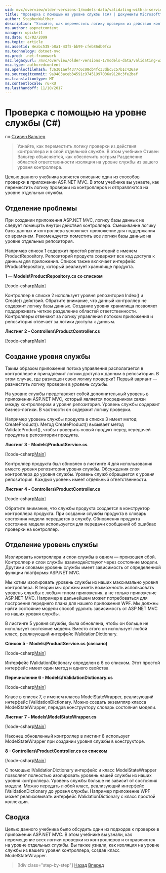 ```yaml
---
uid: mvc/overview/older-versions-1/models-data/validating-with-a-service-layer-cs
title: "Проверка с помощью на уровне службы (C#) | Документы Microsoft"
author: StephenWalther
description: "Узнайте, как переместить логику проверки из действия контроллера и в слой отдельной службе. В этом учебнике объясняется Стивен Вальтер как вы..."
ms.author: aspnetcontent
manager: wpickett
ms.date: 03/02/2009
ms.topic: article
ms.assetid: 4eabc535-b8a1-43f5-bb99-cfeb86db0fca
ms.technology: dotnet-mvc
ms.prod: .net-framework
msc.legacyurl: /mvc/overview/older-versions-1/models-data/validating-with-a-service-layer-cs
msc.type: authoredcontent
ms.openlocfilehash: f36301aef4377c6c00cb4fc33dbc5c57b1c426a9
ms.sourcegitcommit: 9a9483aceb34591c97451997036a9120c3fe2baf
ms.translationtype: MT
ms.contentlocale: ru-RU
ms.lasthandoff: 11/10/2017
---
```

<a name="validating-with-a-service-layer-c"></a>Проверка с помощью на уровне службы (C#)
====================
по [Стивен Вальтер](https://github.com/StephenWalther)

> Узнайте, как переместить логику проверки из действия контроллера и в слой отдельной службе. В этом учебнике Стивен Вальтер объясняется, как обеспечить острым Разделение областей ответственности изоляция на уровне службы из вашего уровня контроллера.


Целью данного учебника является описание один из способов проверки в приложении ASP.NET MVC. В этом учебнике вы узнаете, как переместить логику проверки из контроллеров и отправляются на уровне отдельных службы.

## <a name="separating-concerns"></a>Отделение проблемы

При создании приложения ASP.NET MVC, логику базы данных не следует помещать внутри действия контроллера. Смешивание логику базы данных и контроллера усложняет приложение для поддержания со временем. Рекомендуется поместить все логики базы данных на уровне отдельных репозитория.

Например список 1 содержит простой репозиторий с именем ProductRepository. Репозиторий продукта содержит все код доступа к данным для приложения. Список также включает интерфейс IProductRepository, который реализует хранилище продукта.

**1 — Models\ProductRepository.cs со списком**

[!code-csharp[Main](validating-with-a-service-layer-cs/samples/sample1.cs)]

Контроллер в списке 2 использует уровня репозитория Index() и Create() действий. Обратите внимание, что данный контроллер не содержит логику базы данных. Создание уровня хранилища позволяет поддерживать четкое разделение областей ответственности. Контроллеры отвечают за логику управления потоком приложения и репозитория отвечает за логики доступа к данным.

**Листинг 2 - Controllers\ProductController.cs**

[!code-csharp[Main](validating-with-a-service-layer-cs/samples/sample2.cs)]

## <a name="creating-a-service-layer"></a>Создание уровня службы

Таким образом приложения потока управления располагается в контроллере и принадлежит логики доступа к данным в репозитории. В этом случае, где размещен свою логику проверки? Первый вариант — разместить логику проверки в *уровень службы*.

На уровне службы представляет собой дополнительный уровень в приложении ASP.NET MVC, который является посредником связи между контроллером и уровня репозитория. Уровень службы содержит бизнес-логики. В частности он содержит логику проверки.

Например уровень службы продукта в списке 3 имеет метод CreateProduct(). Метод CreateProduct() вызывает метод ValidateProduct(), чтобы проверить новый продукт перед передачей продукта в репозитории продукта.

**Листинг 3 - Models\ProductService.cs**

[!code-csharp[Main](validating-with-a-service-layer-cs/samples/sample3.cs)]

Контроллер продукта был обновлен в листинге 4 для использования вместо уровня репозитория уровня службы. Обсуждения слоя контроллера до уровня службы. Уровень служб обращается к уровня репозитория. Каждый уровень имеет отдельный ответственности.

**Листинг 4 - Controllers\ProductController.cs**

[!code-csharp[Main](validating-with-a-service-layer-cs/samples/sample4.cs)]

Обратите внимание, что службы продукта создается в конструктор контроллера продукта. При создании службы продукта в словарь состояния модели передается в службу. Обновления продукта состояние модели используется для передачи сообщений об ошибках проверки на контроллер.

## <a name="decoupling-the-service-layer"></a>Отделение уровень службы

Изолировать контроллера и слои службы в одном — произошел сбой. Контроллер и слои службы взаимодействуют через состояние модели. Другими словами уровень службы имеет зависимость от определенной функции платформы ASP.NET MVC.

Мы хотим изолировать уровень службы из наших максимально уровня контроллера. В теории мы должны иметь возможность использовать уровень службы с любым типом приложения, а не только приложение ASP.NET MVC. Например в дальнейшем может потребоваться для построения переднего плана для нашего приложения WPF. Мы должны найти состояние модели способ удалить зависимость от ASP.NET MVC из наших уровня службы.

В листинге 5 уровня службы, была обновлена, чтобы он больше не использует состояние модели. Вместо этого он использует любой класс, реализующий интерфейс IValidationDictionary.

**Список 5 - Models\ProductService.cs (связано)**

[!code-csharp[Main](validating-with-a-service-layer-cs/samples/sample5.cs)]

Интерфейс IValidationDictionary определен в 6 со списком. Этот простой интерфейс имеет один метод и одного свойства.

**Перечисление 6 - Models\IValidationDictionary.cs**

[!code-csharp[Main](validating-with-a-service-layer-cs/samples/sample6.cs)]

Класс в список 7, с именем класса ModelStateWrapper, реализующий интерфейс IValidationDictionary. Можно создать экземпляр класса ModelStateWrapper, передав конструктору словарь состояния модели.

**Листинг 7 - Models\ModelStateWrapper.cs**

[!code-csharp[Main](validating-with-a-service-layer-cs/samples/sample7.cs)]

Наконец обновленный контроллер в листинг 8 использует ModelStateWrapper при создании уровня службы в конструкторе.

**8 - Controllers\ProductController.cs со списком**

[!code-csharp[Main](validating-with-a-service-layer-cs/samples/sample8.cs)]

С помощью IValidationDictionary интерфейс и класс ModelStateWrapper позволяет полностью изолировать уровень нашей службы из наших уровня контроллера. Уровень службы больше не зависит от состояния модели. Можно передать любой класс, реализующий интерфейс IValidationDictionary до уровня службы. Например приложение WPF может реализовывать интерфейс IValidationDictionary с класс простой коллекции.

## <a name="summary"></a>Сводка

Целью данного учебника было обсудить один из подходов к проверке в приложении ASP.NET MVC. В этом учебнике вы узнали, как перемещение всех логики проверки из контроллеров и отправляются на уровне отдельных службы. Вы также узнали, как изоляция на уровне службы из вашего уровня контроллера, создав класс ModelStateWrapper.

>[!div class="step-by-step"]
[Назад](validating-with-the-idataerrorinfo-interface-cs.md)
[Вперед](validation-with-the-data-annotation-validators-cs.md)
